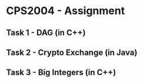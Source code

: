 # CPS2004 - Assignment

## Task 1 - DAG (in C++)


## Task 2 - Crypto Exchange (in Java)

## Task 3 - Big Integers (in C++)
